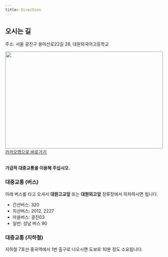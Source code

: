 ```yaml
---
title: Direction
---
```


## 오시는 길

주소: 서울 광진구 용마산로22길 26, 대원외국어고등학교

<a href="https://map.kakao.com/?urlX=519680&urlY=1128932&urlLevel=4&map_type=TYPE_MAP&map_hybrid=false" target="_blank">
	<img width="504" height="310" src="https://map2.daum.net/map/mapservice?FORMAT=PNG&SCALE=5&MX=519680&MY=1128932&S=0&IW=504&IH=310&LANG=0&COORDSTM=WCONGNAMUL&logo=kakao_logo" style="border:1px solid #ccc">
</a>
<div style="float: center;position:relative">
	<a target="_blank" href="https://map.kakao.com/?urlX=519680&urlY=1128932&urlLevel=4&map_type=TYPE_MAP&map_hybrid=false">
	카카오맵으로 바로가기
	</a>
</div>
<br>

**가급적 대중교통을 이용해 주십시오.**

### 대중교통 (버스)

아래 버스를 타고 오셔서 **대원고교앞** 또는 **대원외고앞** 정류장에서 하차하시면 됩니다.

* 간선버스: 320
* 지선버스: 2012, 2227
* 마을버스: 광진03
* 일반: 성남 버스 90

### 대중교통 (지하철)

지하철 7호선 중곡역에서 1번 출구로 나오시면 도보로 10분 정도 소요됩니다.
